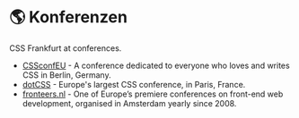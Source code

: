 # :earth_americas: Konferenzen

<!-- TODO: Add more conferences. -->

CSS Frankfurt at conferences.

- [CSSconfEU](https://cssconf.eu) - A conference dedicated to everyone who loves and writes CSS in Berlin, Germany.
- [dotCSS](https://dotcss.io) - Europe's largest CSS conference, in Paris, France.
- [fronteers.nl](https://fronteers.nl/congres/2018) - One of Europe’s premiere conferences on front-end web development, organised in Amsterdam yearly since 2008.